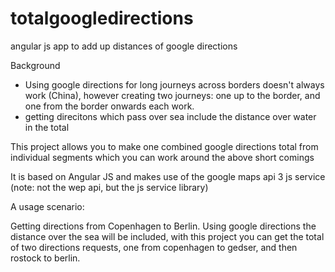 totalgoogledirections
=====================

angular js app to add up distances of google directions

Background
- Using google directions for long journeys across borders doesn't always work (China), however creating two journeys: one up to the border, and one from the border onwards each work.
- getting direcitons which pass over sea include the distance over water in the total

This project allows you to make one combined google directions total from individual segments which you can work around the above short comings


It is based on Angular JS and makes use of the google maps api 3 js service (note: not the wep api, but the js service library)


A usage scenario:

Getting directions from Copenhagen to Berlin. Using google directions the distance over the sea will be included, with this project you can get the total of two directions requests, one from copenhagen to gedser, and then rostock to berlin.

